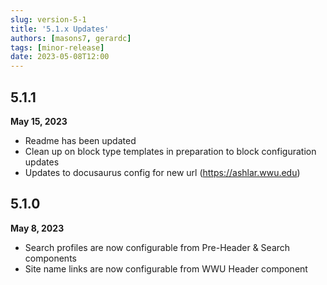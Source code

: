 ```yaml
---
slug: version-5-1
title: '5.1.x Updates'
authors: [masons7, gerardc]
tags: [minor-release]
date: 2023-05-08T12:00
---
```

## 5.1.1
**May 15, 2023**

* Readme has been updated
* Clean up on block type templates in preparation to block configuration updates
* Updates to docusaurus config for new url (https://ashlar.wwu.edu)

## 5.1.0
**May 8, 2023**

* Search profiles are now configurable from Pre-Header & Search components
* Site name links are now configurable from WWU Header component

